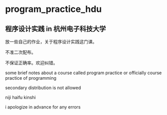 # program_practice_hdu

## 程序设计实践 in 杭州电子科技大学

放一些自己的作业，关于程序设计实践这门课。

不准二次配布。

不保证正确率。欢迎纠错。



some brief notes about a course called program practice or officially course practice of programming

secondary distribution is not allowed

niji haifu kinshi

i apologize in advance for any errors
